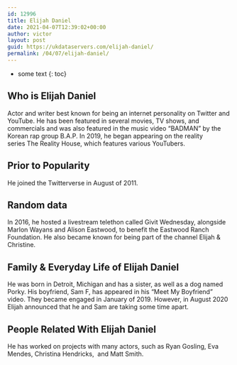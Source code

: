 ```yaml
---
id: 12996
title: Elijah Daniel
date: 2021-04-07T12:39:02+00:00
author: victor
layout: post
guid: https://ukdataservers.com/elijah-daniel/
permalink: /04/07/elijah-daniel/
---
```


* some text
{: toc}


## Who is Elijah Daniel



Actor and writer best known for being an internet personality on Twitter and YouTube. He has been featured in several movies, TV shows, and commercials and was also featured in the music video &#8220;BADMAN&#8221; by the Korean rap group B.A.P. In 2019, he began appearing on the reality series The Reality House, which features various YouTubers.

                
                
                
## Prior to Popularity



He joined the Twitterverse in August of 2011. 

                
                
                
## Random data



In 2016, he hosted a livestream telethon called Givit Wednesday, alongside Marlon Wayans and Alison Eastwood, to benefit the Eastwood Ranch Foundation. He also became known for being part of the channel Elijah & Christine.

                
                
                
## Family & Everyday Life of Elijah Daniel



He was born in Detroit, Michigan and has a sister, as well as a dog named Porky. His boyfriend, Sam F, has appeared in his &#8220;Meet My Boyfriend&#8221; video. They became engaged in January of 2019. However, in August 2020 Elijah announced that he and Sam are taking some time apart.

                
                
                
## People Related With Elijah Daniel



He has worked on projects with many actors, such as Ryan Gosling, Eva Mendes, Christina Hendricks,  and Matt Smith. 

                
              
            
          
          
          